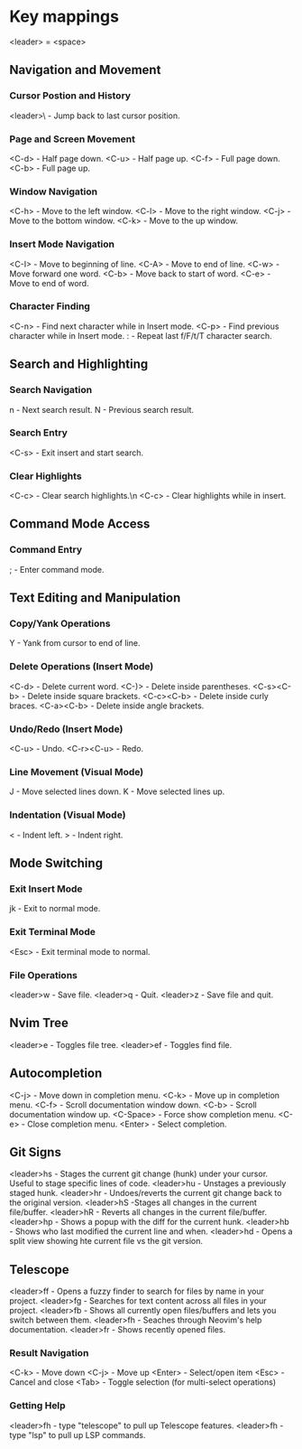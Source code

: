 # Key mappings
\<leader> = \<space>

## Navigation and Movement
### Cursor Postion and History
\<leader>\ - Jump back to last cursor position.

### Page and Screen Movement
\<C-d> - Half page down.
\<C-u> - Half page up.
\<C-f> - Full page down.
\<C-b> - Full page up.

### Window Navigation
\<C-h> - Move to the left window.
\<C-l> - Move to the right window.
\<C-j> - Move to the bottom window.
\<C-k> - Move to the up window.

### Insert Mode Navigation
\<C-I> - Move to beginning of line.
\<C-A> - Move to end of line.
\<C-w> - Move forward one word.
\<C-b> - Move back to start of word.
\<C-e> - Move to end of word.

### Character Finding
\<C-n> - Find next character while in Insert mode.
\<C-p> - Find previous character while in Insert mode.
: - Repeat last f/F/t/T character search.

## Search and Highlighting
### Search Navigation
n - Next search result.
N - Previous search result.


### Search Entry
\<C-s> - Exit insert and start search.

### Clear Highlights
\<C-c> - Clear search highlights.\n
\<C-c> - Clear highlights while in insert.

## Command Mode Access
### Command Entry
; - Enter command mode.

## Text Editing and Manipulation
### Copy/Yank Operations
Y - Yank from cursor to end of line.

### Delete Operations (Insert Mode)
\<C-d> - Delete current word.
\<C-)> - Delete inside parentheses.
\<C-s>\<C-b> - Delete inside square brackets.
\<C-c>\<C-b> - Delete inside curly braces.
\<C-a>\<C-b> - Delete inside angle brackets.


### Undo/Redo (Insert Mode)
\<C-u> - Undo.
\<C-r>\<C-u> - Redo.

### Line Movement (Visual Mode)
J - Move selected lines down.
K - Move selected lines up.

### Indentation (Visual Mode)
< - Indent left.
\> - Indent right.


## Mode Switching
### Exit Insert Mode
jk - Exit to normal mode.

### Exit Terminal Mode
\<Esc> - Exit terminal mode to normal.

### File Operations
\<leader>w - Save file.
\<leader>q - Quit.
\<leader>z - Save file and quit.


## Nvim Tree
\<leader>e - Toggles file tree.
\<leader>ef - Toggles find file.

## Autocompletion
\<C-j> - Move down in completion menu.
\<C-k> - Move up in completion menu.
\<C-f> - Scroll documentation window down.
\<C-b> - Scroll documentation window up.
\<C-Space> - Force show completion menu.
\<C-e> - Close completion menu.
\<Enter> - Select completion.

## Git Signs
\<leader>hs - Stages the current git change (hunk) under your cursor. Useful to stage specific lines of code.
\<leader>hu - Unstages a previously staged hunk.
\<leader>hr - Undoes/reverts the current git change back to the original version.
\<leader>hS -Stages all changes in the current file/buffer.
\<leader>hR - Reverts all changes in the current file/buffer.
\<leader>hp - Shows a popup with the diff for the current hunk.
\<leader>hb - Shows who last modified the current line and when.
\<leader>hd - Opens a split view showing hte current file vs the git version.

## Telescope
\<leader>ff - Opens a fuzzy finder to search for files by name in your project.
\<leader>fg - Searches for text content across all files in your project.
\<leader>fb - Shows all currently open files/buffers and lets you switch between them.
\<leader>fh - Seaches through Neovim's help documentation.
\<leader>fr - Shows recently opened files.

### Result Navigation
\<C-k> - Move down
\<C-j> - Move up
\<Enter> - Select/open item
\<Esc> - Cancel and close
\<Tab> - Toggle selection (for multi-select operations)

### Getting Help
\<leader>fh - type "telescope" to pull up Telescope features.
\<leader>fh - type "lsp" to pull up LSP commands.

